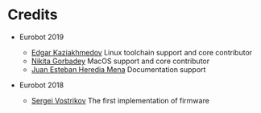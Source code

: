 Credits
=======

   - Eurobot 2019
     * [Edgar Kaziakhmedov](https://github.com/edosedgar)
       Linux toolchain support and core contributor
     * [Nikita Gorbadey](https://github.com/nikigor)
       MacOS support and core contributor
     * [Juan Esteban Heredia Mena](https://github.com/JuanesHe)
       Documentation support

   - Eurobot 2018
     * [Sergei Vostrikov](https://github.com/Sergio5714)
       The first implementation of firmware
